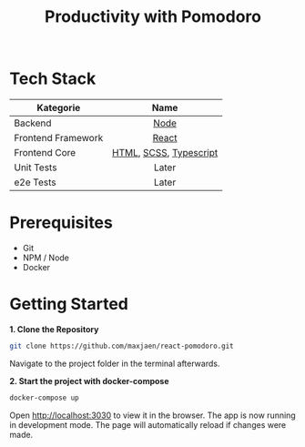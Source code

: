 <div align="center">
    <h1>Productivity with Pomodoro</h1>
</div>

<br/>

# Tech Stack

| Kategorie          |                                                                                  Name                                                                                   |
| ------------------ | :---------------------------------------------------------------------------------------------------------------------------------------------------------------------: |
| Backend            |                                                                      [Node](https://nodejs.org/en)                                                                      |
| Frontend Framework |                                                      [React](https://legacy.reactjs.org/docs/getting-started.html)                                                      |
| Frontend Core      | [HTML](https://developer.mozilla.org/en-US/docs/Web/HTML?retiredLocale=de), [SCSS](https://sass-lang.com/documentation/), [Typescript](https://www.typescriptlang.org/) |
| Unit Tests         |                                                                                  Later                                                                                  |
| e2e Tests          |                                                                                  Later                                                                                  |

# Prerequisites

- Git
- NPM / Node
- Docker

# Getting Started

**1. Clone the Repository**

```bash
git clone https://github.com/maxjaen/react-pomodoro.git
```

Navigate to the project folder in the terminal afterwards.

**2. Start the project with docker-compose**

```bash
docker-compose up
```

Open [http://localhost:3030](http://localhost:3030) to view it in the browser. The app is now running in development mode. The page will automatically reload if changes were made.
